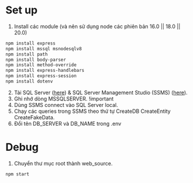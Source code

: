 # Set up
1. Install các module (và nên sử dụng node các phiên bản 16.0 || 18.0 || 20.0)
```bash
npm install express 
npm install mssql msnodesqlv8 
npm install path 
npm install body-parser 
npm install method-override 
npm install express-handlebars 
npm install express-session
npm install dotenv
```
2. Tải SQL Server ([here](https://www.microsoft.com/en-us/sql-server/sql-server-downloads)) & SQL Server Management Studio (SSMS) ([here](https://learn.microsoft.com/en-us/sql/ssms/download-sql-server-management-studio-ssms?view=sql-server-ver16)).
3. Ghi nhớ dòng MSSQLSERVER. !important
4. Dùng SSMS connect vào SQL Server local.
5. Chạy các queries trong SSMS theo thứ tự CreateDB CreateEntity CreateFakeData.
6. Đổi tên DB_SERVER và DB_NAME trong .env

# Debug
1. Chuyển thư mục root thành web_source. 
```bash
npm start
```
